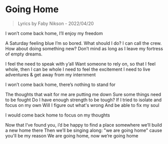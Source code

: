 # Going Home

> Lyrics by Faby Nikson - 2022/04/20

I won’t come back home, I’ll enjoy my freedom

A Saturday feeling blue
I’m so bored.  What should I do? I can call the crew.
How about doing something new?
Don’t mind as long as I leave my fortress of empty dreams.

I feel the need to speak with y’all
Want someone to rely on, so that I feel whole, then I can be whole 
I need to feel the excitement
I need to live adventures & get away from my internment

I won’t come back home, there’s nothing to stand for

The thoughts that wait for me are putting me down
Sure some things need to be fought
Do I have enough strength to be tough?
If I tried to isolate and focus on my own
Will I figure out what's wrong
And be able to fix my soul

I would come back home to focus on my thoughts  

Now that I‘ve found you,
i’d be happy to find a place somewhere
we’ll build a new home there
Then we’ll be singing along:
"we are going home" cause you'll be my reason
We are going home, now we’re going home
